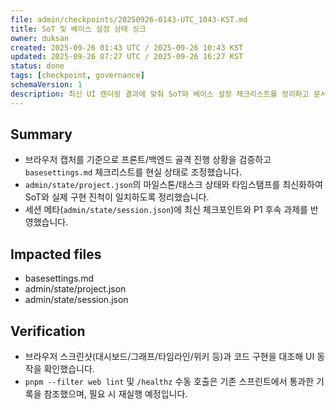 ```yaml
---
file: admin/checkpoints/20250926-0143-UTC_1043-KST.md
title: SoT 및 베이스 설정 상태 싱크
owner: duksan
created: 2025-09-26 01:43 UTC / 2025-09-26 10:43 KST
updated: 2025-09-26 07:27 UTC / 2025-09-26 16:27 KST
status: done
tags: [checkpoint, governance]
schemaVersion: 1
description: 최신 UI 렌더링 결과에 맞춰 SoT와 베이스 설정 체크리스트를 정리하고 문서 불일치를 해소.
---
```


## Summary

- 브라우저 캡처를 기준으로 프론트/백엔드 골격 진행 상황을 검증하고 `basesettings.md` 체크리스트를 현실 상태로 조정했습니다.
- `admin/state/project.json`의 마일스톤/태스크 상태와 타임스탬프를 최신화하여 SoT와 실제 구현 진척이 일치하도록 정리했습니다.
- 세션 메타(`admin/state/session.json`)에 최신 체크포인트와 P1 후속 과제를 반영했습니다.

## Impacted files

- basesettings.md
- admin/state/project.json
- admin/state/session.json

## Verification

- 브라우저 스크린샷(대시보드/그래프/타임라인/위키 등)과 코드 구현을 대조해 UI 동작을 확인했습니다.
- `pnpm --filter web lint` 및 `/healthz` 수동 호출은 기존 스프린트에서 통과한 기록을 참조했으며, 필요 시 재실행 예정입니다.
